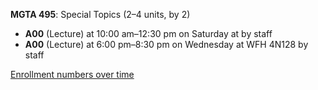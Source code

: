 **MGTA 495**: Special Topics (2–4 units, by 2)

- **A00** (Lecture) at 10:00 am–12:30 pm on Saturday at   by staff
- **A00** (Lecture) at 6:00 pm–8:30 pm on Wednesday at WFH 4N128 by staff

[Enrollment numbers over time](./MGTA495.tsv)
